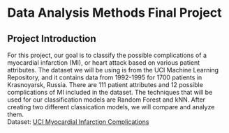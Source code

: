 # Data Analysis Methods Final Project
## Project Introduction
For this project, our goal is to classify the possible complications of a myocardial infarction (MI), or heart attack based on various patient attributes. The dataset we will be using is from the UCI Machine Learning Repository, and it contains data from 1992-1995 for 1700 patients in Krasnoyarsk, Russia. There are 111 patient attributes and 12 possible complications of MI included in the dataset. The techniques that will be used for our classification models are Random Forest and kNN. After creating two different classication models, we will compare and analyze them.  
Dataset: [UCI Myocardial Infarction Complications](https://archive.ics.uci.edu/dataset/579/myocardial+infarction+complications)
